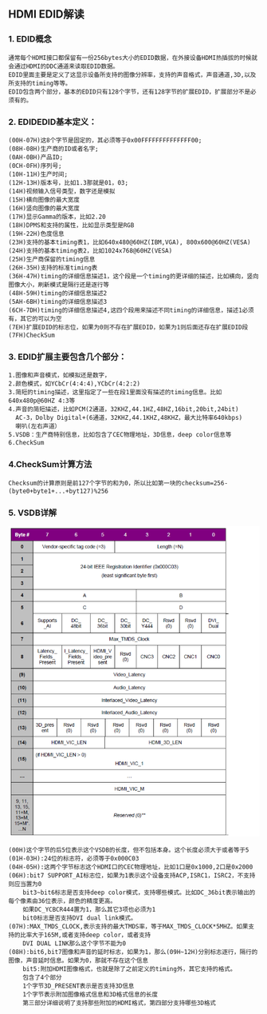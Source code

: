 ## HDMI EDID解读

### 1. EDID概念
	通常每个HDMI接口都保留有一份256bytes大小的EDID数据，在外接设备HDMI热插拔的时候就会通过HDMI的DDC通道来读取EDID数据。
	EDID里面主要是定义了这显示设备所支持的图像分辨率，支持的声音格式，声音通道,3D,以及所支持的timing等等。
	EDID包含两个部分，基本的EDID只有128个字节，还有128字节的扩展EDID，扩展部分不是必须有的。
### 2. EDIDEDID基本定义：
	(00H-07H)这8个字节是固定的，其必须等于0x00FFFFFFFFFFFFFF00;
	(08H-08H)生产商的ID或者名字;
	(0AH-0BH)产品ID;
	(0CH-0FH)序列号;
	(10H-11H)生产时间;
	(12H-13H)版本号，比如1.3那就是01，03;
	(14H)视频输入信号类型，数字还是模拟
	(15H)横向图像的最大宽度
	(16H)竖向图像的最大宽度
	(17H)显示Gamma的版本，比如2.20
	(18H)DPMS和支持的属性，比如显示类型是RGB
	(19H-22H)色度信息
	(23H)支持的基本timing表1，比如640x480@60HZ(IBM,VGA), 800x600@60HZ(VESA)
	(24H)支持的基本timing表2，比如1024x768@60HZ(VESA)
	(25H)生产商保留的timing信息
	(26H-35H)支持的标准timing表
	(36H-47H)timing的详细信息描述1，这个段是一个timing的更详细的描述，比如横向，竖向图像大小，刷新模式是隔行还是逐行等
	(48H-59H)timing的详细信息描述2
	(5AH-6BH)timing的详细信息描述3
	(6CH-7DH)timing的详细信息描述4,这四个段用来描述不同timing的详细信息，描述1必须有，其它的可以为空
	(7EH)扩展EDID的标志位，如果为0则不存在扩展EDID，如果为1则后面还存在扩展EDID段
	(7FH)CheckSum
### 3. EDID扩展主要包含几个部分：
	1.图像和声音模式，如模拟还是数字，
	2.颜色模式，如YCbCr(4:4:4),YCbCr(4:2:2)
	3.简短的timing描述，这里指定了一些在段1里面没有描述的timing信息。比如640x480p@60HZ 4:3等
	4.声音的简短描述，比如PCM(2通道，32KHZ,44.1HZ,48HZ,16bit,20bit,24bit)
	  AC-3，Dolby Digital+(6通道，32KHZ,44.1KHZ,48KHZ，最大比特率640kbps)
	  喇叭(左右声道）
	5.VSDB：生产商特别信息，比如包含了CEC物理地址，3D信息，deep color信息等
	6.CheckSum
### 4.CheckSum计算方法
	Checksum的计算原则是前127个字节的和为0，所以比如第一块的checksum=256-(byte0+byte1+...+byt127)%256
### 5. VSDB详解
![HDMI VSBD基本结构](./../picture/hmdi-vsbd.jpeg)

	(00H)这个字节的后5位表示这个VSDB的长度，但不包括本身。这个长度必须大于或者等于5
	(01H-03H):24位的标志符，必须等于0x000C03
	(04H-05H):这两个字节标志这个HDMI口的CEC物理地址，比如1口是0x1000,2口是0x2000
	(06H):bit7 SUPPORT_AI标志位，如果为1表示这个设备支持ACP,ISRC1，ISRC2，不支持则应当置为0
		bit3~bit6标志是否支持deep color模式，支持哪些模式。比如DC_36bit表示输出的每个像素由36位表示，颜色的精度更高。
		如果DC_YCBCR444置为1，那么其它3项也必须为1
		bit0标志是否支持DVI dual link模式。
	(07H):MAX_TMDS_CLOCK,表示支持的最大TMDS率，等于MAX_TMDS_CLOCK*5MHZ。如果支持的比率大于165M,或者支持deep color，或者支持
		DVI DUAL LINK那么这个字节不能为0
	(08H):bit6,bit7图像和声音的延时标志，如果为1，那么(09H~12H)分别标志逐行，隔行的图像，声音延时信息。如果为0，那就不存在这个信息
		bit5:附加HDMI图像格式，也就是除了之前定义的timing外，其它支持的格式。
		包含了4个部分
		1个字节3D_PRESENT表示是否支持3D信息
		1个字节表示附加图像格式信息和3D格式信息的长度
		第三部分详细说明了支持那些附加的HDMI格式，第四部分支持哪些3D格式 
